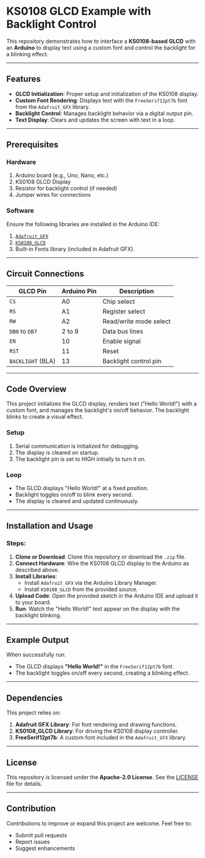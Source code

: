 # KS0108 GLCD Example with Backlight Control

This repository demonstrates how to interface a **KS0108-based GLCD** with an **Arduino** to display text using a custom font and control the backlight for a blinking effect.

---

## Features

- **GLCD Initialization**: Proper setup and initialization of the KS0108 display.
- **Custom Font Rendering**: Displays text with the `FreeSerif12pt7b` font from the `Adafruit_GFX` library.
- **Backlight Control**: Manages backlight behavior via a digital output pin.
- **Text Display**: Clears and updates the screen with text in a loop.

---

## Prerequisites

### Hardware
1. Arduino board (e.g., Uno, Nano, etc.)
2. KS0108 GLCD Display
3. Resistor for backlight control (if needed)
4. Jumper wires for connections

### Software
Ensure the following libraries are installed in the Arduino IDE:
1. [`Adafruit_GFX`](https://github.com/adafruit/Adafruit-GFX-Library)
2. [`KS0108_GLCD`](https://github.com/your-repo-for-KS0108-library)
3. Built-in Fonts library (included in Adafruit GFX).

---

## Circuit Connections

| **GLCD Pin**      | **Arduino Pin**  | **Description**        |
|--------------------|------------------|------------------------|
| `CS`              | A0               | Chip select            |
| `RS`              | A1               | Register select        |
| `RW`              | A2               | Read/write mode select |
| `DB0` to `DB7`    | 2 to 9           | Data bus lines         |
| `EN`              | 10               | Enable signal          |
| `RST`             | 11               | Reset                  |
| `BACKLIGHT` (BLA) | 13               | Backlight control pin  |

---

## Code Overview

This project initializes the GLCD display, renders text ("Hello World!") with a custom font, and manages the backlight's on/off behavior. The backlight blinks to create a visual effect.

### Setup
1. Serial communication is initialized for debugging.
2. The display is cleared on startup.
3. The backlight pin is set to HIGH initially to turn it on.

### Loop
- The GLCD displays "Hello World!" at a fixed position.
- Backlight toggles on/off to blink every second.
- The display is cleared and updated continuously.

---

## Installation and Usage

### Steps:
1. **Clone or Download**: Clone this repository or download the `.zip` file.
2. **Connect Hardware**: Wire the KS0108 GLCD display to the Arduino as described above.
3. **Install Libraries**:
   - Install `Adafruit_GFX` via the Arduino Library Manager.
   - Install `KS0108_GLCD` from the provided source.
4. **Upload Code**: Open the provided sketch in the Arduino IDE and upload it to your board.
5. **Run**: Watch the "Hello World!" text appear on the display with the backlight blinking.

---

## Example Output

When successfully run:
- The GLCD displays **"Hello World!"** in the `FreeSerif12pt7b` font.
- The backlight toggles on/off every second, creating a blinking effect.

---

## Dependencies

This project relies on:
1. **Adafruit GFX Library**: For font rendering and drawing functions.
2. **KS0108_GLCD Library**: For driving the KS0108 display controller.
3. **FreeSerif12pt7b**: A custom font included in the `Adafruit_GFX` library.

---

## License

This repository is licensed under the **Apache-2.0 License**. See the [LICENSE](LICENSE) file for details.

---

## Contribution

Contributions to improve or expand this project are welcome. Feel free to:
- Submit pull requests
- Report issues
- Suggest enhancements
